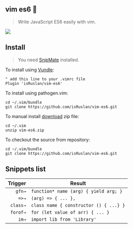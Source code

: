 ## vim es6 :dancer:

> Write JavaScript ES6 easily with vim.

![](https://raw.githubusercontent.com/isRuslan/vim-es6/master/sample.gif)

## Install

> You need [SnipMate](https://github.com/garbas/vim-snipmate) installed.

To install using [Vundle](https://github.com/gmarik/vundle):

	" add this line to your .vimrc file
	Plugin 'isRuslan/vim-es6'

To install using pathogen.vim:

	cd ~/.vim/bundle
	git clone https://github.com/isRuslan/vim-es6.git

To manual install [download](https://github.com/isRuslan/vim-es6/releases) zip file:

	cd ~/.vim
	unzip vim-es6.zip


To checkout the source from repository:

	cd ~/.vim/bundle
	git clone https://github.com/isRuslan/vim-es6.git

## Snippets list
| Trigger  | Result  |
| -------: | ------- |
| `gfn→`   | `function* name (arg) { yield arg; }` |
| `=>→`    | `(arg) => { ... },` |
| `class→` | `class name { constructor () { ...} }` |
| `forof→` | `for (let value of arr) { ... }` |
| `im→`    | `import lib from 'Library'` |

